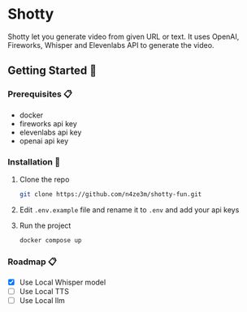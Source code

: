 # Shotty

Shotty let you generate video from given URL or text. It uses OpenAI, Fireworks, Whisper and Elevenlabs API to generate the video.

## Getting Started 🚀


### Prerequisites 📋

- docker
- fireworks api key
- elevenlabs api key
- openai api key


### Installation 🔧


1. Clone the repo
   ```sh
   git clone https://github.com/n4ze3m/shotty-fun.git
   ```

3. Edit `.env.example` file and rename it to `.env` and add your api keys

4. Run the project
    ```sh
    docker compose up
    ```

### Roadmap 📋


- [X] Use Local Whisper model
- [ ] Use Local TTS
- [ ] Use Local llm